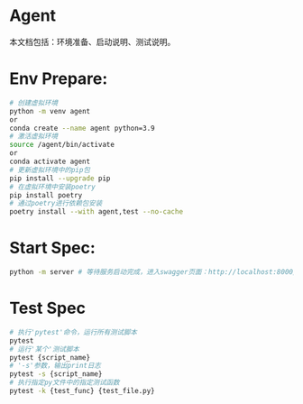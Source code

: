 # Agent
本文档包括：环境准备、启动说明、测试说明。

# Env Prepare:
```bash
# 创建虚拟环境
python -m venv agent
or
conda create --name agent python=3.9
# 激活虚拟环境
source /agent/bin/activate
or 
conda activate agent 
# 更新虚拟环境中的pip包
pip install --upgrade pip
# 在虚拟环境中安装poetry
pip install poetry
# 通过poetry进行依赖包安装
poetry install --with agent,test --no-cache
```

# Start Spec:
```bash
python -m server # 等待服务启动完成，进入swagger页面：http://localhost:8000/docs
```

# Test Spec
```bash
# 执行'pytest'命令，运行所有测试脚本
pytest
# 运行'某个'测试脚本
pytest {script_name}
# '-s'参数，输出print日志
pytest -s {script_name}
# 执行指定py文件中的指定测试函数
pytest -k {test_func} {test_file.py}
```